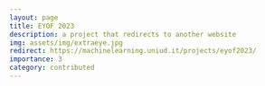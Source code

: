 ```yaml
---
layout: page
title: EYOF 2023
description: a project that redirects to another website
img: assets/img/extraeye.jpg
redirect: https://machinelearning.uniud.it/projects/eyof2023/
importance: 3
category: contributed
---
```

